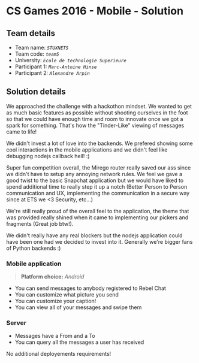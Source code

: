 # CS Games 2016 - Mobile - Solution

## Team details

- Team name: _`STUXNETS`_
- Team code: _`team5`_
- University: _`Ecole de technologie Superieure`_
- Participant 1: _`Marc-Antoine Hinse`_
- Participant 2: _`Alexandre Arpin`_

## Solution details

We approached the challenge with a hackothon mindset. We wanted to get as much basic features as possible without shooting ourselves in the foot so that we could have enough time and room to innovate once we got a spark for something. That's how the "Tinder-Like" viewing of messages came to life!

We didn't invest a lot of love into the backends. We prefered showing some cool interactions in the mobile applications and we didn't feel like debugging nodejs callback hell! :)

Super fun competition overall, the Mirego router really saved our ass since we didn't have to setup any annoying network rules. We feel we gave a good twist to the basic Snapchat application but we would have liked to spend additional time to really step it up a notch (Better Person to Person communication and UX, implementing the communication in a secure way since at ETS we <3 Security, etc...)

We're still really proud of the overall feel to the application, the theme that was provided really shined when it came to implementing our pickers and fragments (Great job btw!). 

We didn't really have any real blockers but the nodejs application could have been one had we decided to invest into it. Generally we're bigger fans of Python backends :)

### Mobile application

> **Platform choice:** _Android_

- You can send messages to anybody registered to Rebel Chat
- You can customize what picture you send
- You can customize your caption!
- You can view all of your messages and swipe them

### Server

- Messages have a From and a To
- You can query all the messages a user has received

No additional deployements requirements!